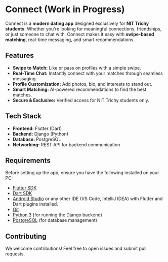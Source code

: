 # Connect  (Work in Progress)

Connect is a **modern dating app** designed exclusively for **NIT Trichy students**. Whether you're looking for meaningful connections, friendships, or just someone to chat with, Connect makes it easy with **swipe-based matching**, real-time messaging, and smart recommendations.  

## Features  

- **Swipe to Match:** Like or pass on profiles with a simple swipe.  
- **Real-Time Chat:** Instantly connect with your matches through seamless messaging.  
- **Profile Customization:** Add photos, bio, and interests to stand out.  
- **Smart Matching:** AI-powered recommendations to find the best matches.  
- **Secure & Exclusive:** Verified access for NIT Trichy students only.  

## Tech Stack  

- **Frontend:** Flutter (Dart)  
- **Backend:** Django (Python)  
- **Database:** PostgreSQL  
- **Networking:** REST API for backend communication  

## Requirements  

Before setting up the app, ensure you have the following installed on your PC:  

- [Flutter SDK](https://flutter.dev/docs/get-started/install)  
- [Dart SDK](https://dart.dev/get-dart)  
- [Android Studio](https://developer.android.com/studio) or any other IDE (VS Code, IntelliJ IDEA) with Flutter and Dart plugins installed.  
- [Git](https://git-scm.com/)  
- [Python 3](https://www.python.org/downloads/) (for running the Django backend)  
- [PostgreSQL](https://www.postgresql.org/download/) (for database management)  

## Contributing
We welcome contributions! Feel free to open issues and submit pull requests.

